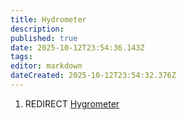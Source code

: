 ```yaml
---
title: Hydrometer
description: 
published: true
date: 2025-10-12T23:54:36.143Z
tags: 
editor: markdown
dateCreated: 2025-10-12T23:54:32.376Z
---
```


1.  REDIRECT [Hygrometer](Hygrometer "wikilink")